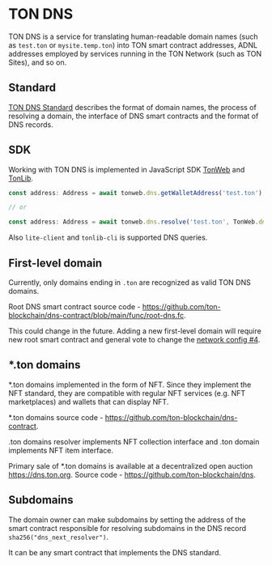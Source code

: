 # TON DNS

TON DNS is a service for translating human-readable domain names (such as `test.ton` or `mysite.temp.ton`) into TON smart contract addresses, ADNL addresses employed by services running in the TON Network (such as TON Sites), and so on.

## Standard

[TON DNS Standard](https://github.com/ton-blockchain/TIPs/issues/81) describes the format of domain names, the process of resolving a domain, the interface of DNS smart contracts and the format of DNS records.

## SDK

Working with TON DNS is implemented in JavaScript SDK [TonWeb](https://github.com/toncenter/tonweb) and [TonLib](https://ton.org/#/apis/?id=_2-ton-api).

```js
const address: Address = await tonweb.dns.getWalletAddress('test.ton');

// or 

const address: Address = await tonweb.dns.resolve('test.ton', TonWeb.dns.DNS_CATEGORY_WALLET);
```

Also `lite-client` and `tonlib-cli` is supported DNS queries.

## First-level domain

Currently, only domains ending in `.ton` are recognized as valid TON DNS domains. 

Root DNS smart contract source code - https://github.com/ton-blockchain/dns-contract/blob/main/func/root-dns.fc.

This could change in the future. Adding a new first-level domain will require new root smart contract and general vote to change the [network config #4](https://ton.org/#/smart-contracts/governance?id=config).

## *.ton domains

*.ton domains implemented in the form of NFT. Since they implement the NFT standard, they are compatible with regular NFT services (e.g. NFT marketplaces) and wallets that can display NFT.

*.ton domains source code - https://github.com/ton-blockchain/dns-contract.

.ton domains resolver implements NFT collection interface and .ton domain implements NFT item interface.

Primary sale of *.ton domains is available at a decentralized open auction https://dns.ton.org. Source code - https://github.com/ton-blockchain/dns.

## Subdomains

The domain owner can make subdomains by setting the address of the smart contract responsible for resolving subdomains in the DNS record `sha256("dns_next_resolver")`.

It can be any smart contract that implements the DNS standard.
